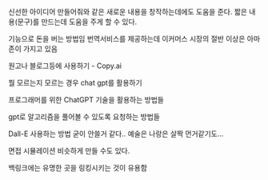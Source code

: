 신선한 아이디어 만들어줘와 같은 새로운 내용을 창작하는데에도 도움을 준다.
짧은 내용(문구)를 만드는데 도움을 주게 할 수 있다.

기능으로 돈을 버는 방법임 번역서비스를 제공하는데 이커머스 시장의 절반 이상은 아마존이 가지고 있음 

원고나 블로그등에 사용하기 - Copy.ai

뭘 모르는지 모르는 경우 chat gpt를 활용하기

프로그래머를 위한 ChatGPT 기술을 활용하는 방법들

gpt로 알고리즘을 풀어볼 수 있도록 요청하는 방법들

Dall-E 사용하는 방법 굳이 안쓸거 같다.. 예술은 나랑은 살짝 먼거같기도...

면접 시뮬레이션 비슷하게 만들 수도 있다. 

백링크에는 유명한 곳을 링킹시키는 것이 유용함
